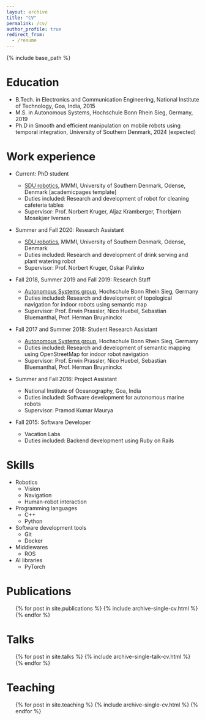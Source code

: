 ```yaml
---
layout: archive
title: "CV"
permalink: /cv/
author_profile: true
redirect_from:
  - /resume
---
```


{% include base_path %}

Education
======
* B.Tech. in Electronics and Communication Engineering, National Institute of Technology, Goa, India, 2015
* M.S. in Autonomous Systems, Hochschule Bonn Rhein Sieg, Germany, 2019
* Ph.D in Smooth and efficient manipulation on mobile robots using temporal integration, University of Southern Denmark, 2024 (expected)

Work experience
======
* Current: PhD student
  * [SDU robotics](https://www.sdu.dk/en/forskning/sdurobotics), MMMI, University of Southern Denmark, Odense, Denmark [academicpages template]
  * Duties included: Research and development of robot for cleaning cafeteria tables
  * Supervisor: Prof. Norbert Kruger, Aljaz Kramberger, Thorbjørn Mosekjær Iversen

* Summer and Fall 2020: Research Assistant
  * [SDU robotics](https://www.sdu.dk/en/forskning/sdurobotics), MMMI, University of Southern Denmark, Odense, Denmark
  * Duties included: Research and development of drink serving and plant watering robot
  * Supervisor: Prof. Norbert Kruger, Oskar Palinko

* Fall 2018, Summer 2019 and Fall 2019: Research Staff
  * [Autonomous Systems group](https://mas-group.inf.h-brs.de/), Hochschule Bonn Rhein Sieg, Germany
  * Duties included: Research and development of topological navigation for indoor robots using semantic map
  * Supervisor: Prof. Erwin Prassler, Nico Huebel, Sebastian Bluemanthal, Prof. Herman Bruyninckx 

* Fall 2017 and Summer 2018: Student Research Assistant
  * [Autonomous Systems group](https://mas-group.inf.h-brs.de/), Hochschule Bonn Rhein Sieg, Germany
  * Duties included: Research and development of semantic mapping using OpenStreetMap for indoor robot navigation
  * Supervisor: Prof. Erwin Prassler, Nico Huebel, Sebastian Bluemanthal, Prof. Herman Bruyninckx 

* Summer and Fall 2016: Project Assistant
  * National Institute of Oceanography, Goa, India
  * Duties included: Software development for autonomous marine robots
  * Supervisor: Pramod Kumar Maurya

* Fall 2015: Software Developer
  * Vacation Labs
  * Duties included: Backend development using Ruby on Rails
<!--   * Supervisor: Saurabh Nanda -->


  
Skills
======
* Robotics
  * Vision
  * Navigation
  * Human-robot interaction
* Programming languages
  * C++
  * Python
* Software development tools
  * Git
  * Docker
* Middlewares
  * ROS
* AI libraries
  * PyTorch

Publications
======
  <ul>{% for post in site.publications %}
    {% include archive-single-cv.html %}
  {% endfor %}</ul>
  
Talks
======
  <ul>{% for post in site.talks %}
    {% include archive-single-talk-cv.html %}
  {% endfor %}</ul>
  
Teaching
======
  <ul>{% for post in site.teaching %}
    {% include archive-single-cv.html %}
  {% endfor %}</ul>
  
<!-- Service and leadership
======
* Currently signed in to 43 different slack teams -->
